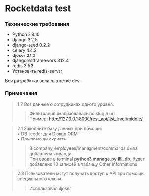 # Rocketdata test

### Технические требования
* Python 3.8.10
* django 3.2.5
* django-seed 0.2.2
* celery 4.4.2
* djoser 2.1.0
* djangorestframework 3.12.4
* redis 3.5.3
* Установить redis-server

Вся разработка велась в ветке dev

### Примечания


>1.7 Все данные о сотрудниках одного уровня.
>> Фильтрация реализовалась по slug в url  
>>Пример: http://127.0.0.1:8000/rest_api/list_level/middle/  

>2.1 Заполните базу данных при помощи:  
• DB seeder для Django ORM  
• При помощи скрипта.
>> В company_employees/managment/commands была добавлена команда  
>> При вводе в terminal **python3 manage.py fill_db**, будет добавлено 
>> 10 записей в таблицу Other informations

>2.3 Пользователи могут получать доступ к API при помощи специального ключа.
>> Использовал djoser 
